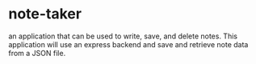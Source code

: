 # note-taker
an application that can be used to write, save, and delete notes. This application will use an express backend and save and retrieve note data from a JSON file.
